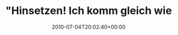 ---
retweeted: false
source: <a href="http://twitter.com" rel="nofollow">Twitter Web Client</a>
entities:
  hashtags:
  - text: db
    indices:
    - '66'
    - '69'
  symbols: []
  user_mentions: []
  urls: []
display_text_range:
- '0'
- '69'
favorite_count: '0'
id_str: '17741501155'
truncated: false
retweet_count: '0'
id: '17741501155'
created_at: Sun Jul 04 20:02:40 +0000 2010
favorited: false
full_text: '"Hinsetzen! Ich komm gleich wieder." -- Danke, Herr Zugbegleiter. #db'
lang: de
tags:
- db
- pesos:twitter
date: '2010-07-04T20:02:40+00:00'
src: https://twitter.com/bascht/status/17741501155
original_url: https://twitter.com/bascht/status/17741501155
type: twitter_tweet
text: '"Hinsetzen! Ich komm gleich wieder." -- Danke, Herr Zugbegleiter. #db'
title: "\"Hinsetzen! Ich komm gleich wie"

---